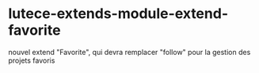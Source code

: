 # lutece-extends-module-extend-favorite
nouvel extend "Favorite", qui devra remplacer "follow" pour la gestion des projets favoris
